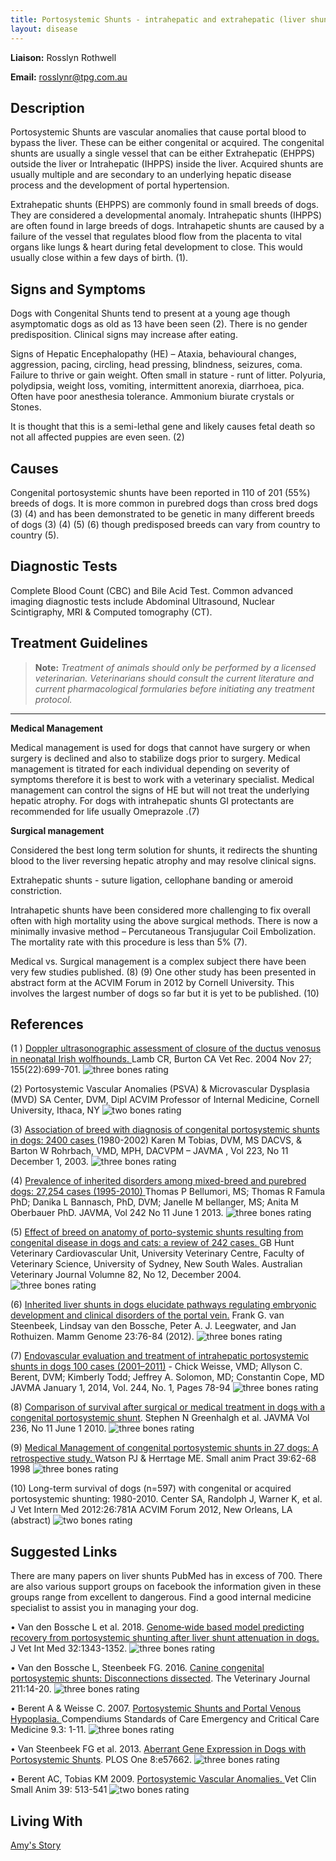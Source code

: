 ```yaml
---
title: Portosystemic Shunts - intrahepatic and extrahepatic (liver shunts)
layout: disease
---
```


**Liaison:** Rosslyn Rothwell

**Email:** rosslynr@tpg.com.au

## Description

Portosystemic Shunts are vascular anomalies that cause portal blood to bypass the liver. These can be either congenital or acquired. The congenital shunts are usually a single vessel that can be either Extrahepatic (EHPPS) outside the liver or Intrahepatic (IHPPS) inside the liver. Acquired shunts are usually multiple and are secondary to an underlying hepatic disease process and the development of portal hypertension.

Extrahepatic shunts (EHPPS) are commonly found in small breeds of dogs. They are considered a developmental anomaly. Intrahepatic shunts (IHPPS) are often found in large breeds of dogs. Intrahapetic shunts are caused by a failure of the vessel that regulates blood flow from the placenta to vital organs like lungs & heart during fetal development to close. This would usually close within a few days of birth. (1).

## Signs and Symptoms

Dogs with Congenital Shunts tend to present at a young age though asymptomatic dogs as old as 13 have been seen (2). There is no gender predisposition. Clinical signs may increase after eating.

Signs of Hepatic Encephalopathy (HE) – Ataxia, behavioural changes, aggression, pacing, circling, head pressing, blindness, seizures, coma. Failure to thrive or gain weight. Often small in stature - runt of litter. Polyuria, polydipsia, weight loss, vomiting, intermittent anorexia, diarrhoea, pica. Often have poor anesthesia tolerance. Ammonium biurate crystals or Stones.

It is thought that this is a semi-lethal gene and likely causes fetal death so not all affected puppies are even seen. (2)

## Causes

Congenital portosystemic shunts have been reported in 110 of 201 (55%) breeds of dogs. It is more common in purebred dogs than cross bred dogs (3) (4) and has been demonstrated to be genetic in many different breeds of dogs (3) (4) (5) (6) though predisposed breeds can vary from country to country (5).

## Diagnostic Tests

Complete Blood Count (CBC) and Bile Acid Test. Common advanced imaging diagnostic tests include Abdominal Ultrasound, Nuclear Scintigraphy, MRI & Computed tomography (CT).

## Treatment Guidelines

> **Note:** _Treatment of animals should only be performed by a licensed
> veterinarian. Veterinarians should consult the current literature and
> current pharmacological formularies before initiating any treatment
> protocol._

---

**Medical Management**

Medical management is used for dogs that cannot have surgery or when surgery is declined and also to stabilize dogs prior to surgery. Medical management is titrated for each individual depending on severity of symptoms therefore it is best to work with a veterinary specialist. Medical management can control the signs of HE but will not treat the underlying hepatic atrophy. For dogs with intrahepatic shunts GI protectants are recommended for life usually Omeprazole .(7)

**Surgical management**

Considered the best long term solution for shunts, it redirects the shunting blood to the liver reversing hepatic atrophy and may resolve clinical signs.

Extrahepatic shunts - suture ligation, cellophane banding or ameroid constriction.

Intrahapetic shunts have been considered more challenging to fix overall often with high mortality using the above surgical methods. There is now a minimally invasive method – Percutaneous Transjugular Coil Embolization. The mortality rate with this procedure is less than 5% (7).

Medical vs. Surgical management is a complex subject there have been very few studies published. (8) (9) One other study has been presented in abstract form at the ACVIM Forum in 2012 by Cornell University. This involves the largest number of dogs so far but it is yet to be published. (10)

## References

(1 ) [Doppler ultrasonographic assessment of closure of the ductus venosus in neonatal Irish wolfhounds. ](https://pubmed.ncbi.nlm.nih.gov/15605536/) Lamb CR, Burton CA Vet Rec. 2004 Nov 27; 155(22):699-701. ![three bones
rating](/img/3-bones.gif)

(2) Portosystemic Vascular Anomalies (PSVA) & Microvascular Dysplasia (MVD) SA Center, DVM, Dipl ACVIM Professor of Internal Medicine, Cornell University, Ithaca, NY ![two bones
rating](/img/2-bones.gif)

(3) [Association of breed with diagnosis of congenital portosystemic shunts in dogs: 2400 cases ](<https://avmajournals.avma.org/doi/abs/10.2460/javma.2003.223.1636 >)(1980-2002) Karen M Tobias, DVM, MS DACVS, & Barton W Rohrbach, VMD, MPH, DACVPM – JAVMA , Vol 223, No 11 December 1, 2003. ![three bones
rating](/img/3-bones.gif)

(4) [Prevalence of inherited disorders among mixed-breed and purebred dogs: 27,254 cases (1995-2010) ](https://avmajournals.avma.org/doi/abs/10.2460/javma.242.11.1549) Thomas P Bellumori, MS; Thomas R Famula PhD; Danika L Bannasch, PhD, DVM; Janelle M bellanger, MS; Anita M Oberbauer PhD. JAVMA, Vol 242 No 11 June 1 2013. ![three bones
rating](/img/3-bones.gif)

(5) [Effect of breed on anatomy of porto-systemic shunts resulting from congenital disease in dogs and cats: a review of 242 cases. ](https://onlinelibrary.wiley.com/doi/abs/10.1111/j.1751-0813.2004.tb13233.x) GB Hunt Veterinary Cardiovascular Unit, University Veterinary Centre, Faculty of Veterinary Science, University of Sydney, New South Wales. Australian Veterinary Journal Volumne 82, No 12, December 2004. ![three bones
rating](/img/3-bones.gif)

(6) [Inherited liver shunts in dogs elucidate pathways regulating embryonic development and clinical disorders of the portal vein.](https://www.ncbi.nlm.nih.gov/pmc/articles/PMC3275728/) Frank G. van Steenbeek, Lindsay van den Bossche, Peter A. J. Leegwater, and Jan Rothuizen. Mamm Genome 23:76-84 (2012). ![three bones
rating](/img/3-bones.gif)

(7) [Endovascular evaluation and treatment of intrahepatic portosystemic shunts in dogs](https://avmajournals.avma.org/doi/abs/10.2460/javma.244.1.78)[ 100 cases (2001–2011)](https://avmajournals.avma.org/doi/abs/10.2460/javma.244.1.78) - Chick Weisse, VMD; Allyson C. Berent, DVM; Kimberly Todd; Jeffrey A. Solomon, MD; Constantin Cope, MD JAVMA January 1, 2014, Vol. 244, No. 1, Pages 78-94 ![three bones
rating](/img/3-bones.gif)

(8) [ Comparison of survival after surgical or medical treatment in dogs with a congenital portosystemic shunt](<https://avmajournals.avma.org/doi/abs/10.2460/javma.236.11.1215 >). Stephen N Greenhalgh et al. JAVMA Vol 236, No 11 June 1 2010. ![three bones
rating](/img/3-bones.gif)

(9) [Medical Management of congenital portosystemic shunts in 27 dogs: A retrospective study. ](https://onlinelibrary.wiley.com/doi/abs/10.1111/j.1748-5827.1998.tb03595.x)Watson PJ & Herrtage ME. Small anim Pract 39:62-68 1998 ![three bones
rating](/img/3-bones.gif)

(10) Long-term survival of dogs (n=597) with congenital or acquired portosystemic shunting: 1980-2010. Center SA, Randolph J, Warner K, et al. J Vet Intern Med 2012:26:781A ACVIM Forum 2012, New Orleans, LA (abstract) ![two bones
rating](/img/2-bones.gif)

## Suggested Links

There are many papers on liver shunts PubMed has in excess of 700. There are also various support groups on facebook the information given in these groups range from excellent to dangerous. Find a good internal medicine specialist to assist you in managing your dog.

• Van den Bossche L et al. 2018. [Genome‐wide based model predicting recovery from portosystemic shunting after liver shunt attenuation in dogs.](<https://onlinelibrary.wiley.com/doi/full/10.1111/jvim.15140 >) J Vet Int Med 32:1343-1352. ![three bones
rating](/img/3-bones.gif)

• Van den Bossche L, Steenbeek FG. 2016. [Canine congenital portosystemic shunts: Disconnections dissected](https://www.sciencedirect.com/science/article/abs/pii/S1090023315003950). The Veterinary Journal 211:14-20. ![three bones
rating](/img/3-bones.gif)

• Berent A & Weisse C. 2007. [Portosystemic Shunts and Portal Venous Hypoplasia. ](https://s3.amazonaws.com/assets.prod.vetlearn.com/mmah/d2/2e1cc31a82410b8b8c94f912c1e046/fileSOC_09_03_1_0.pdf) Compendiums Standards of Care Emergency and Critical Care Medicine 9.3: 1-11. ![three bones rating](/img/3-bones.gif)

• Van Steenbeek FG et al. 2013. [Aberrant Gene Expression in Dogs with Portosystemic Shunts](<https://www.ncbi.nlm.nih.gov/pmc/articles/PMC3581512/ >). PLOS One 8:e57662. ![three bones
rating](/img/3-bones.gif)

• Berent AC, Tobias KM 2009. [Portosystemic Vascular Anomalies. ](https://web.archive.org/web/20200709221411/https://www.sonopath.com/sites/default/files/downloads/article_casey_LIVER_Portosystemic_Shunts.pdf) Vet Clin Small Anim 39: 513-541 ![two bones rating](/img/2-bones.gif)

## Living With

[Amy's Story](/diseases/portosystemic-shunts-living-with/)
